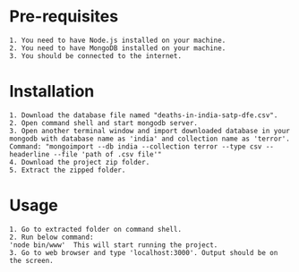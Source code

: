 # Pre-requisites
	1. You need to have Node.js installed on your machine.
	2. You need to have MongoDB installed on your machine.
	3. You should be connected to the internet.
# Installation
	1. Download the database file named "deaths-in-india-satp-dfe.csv".
	2. Open command shell and start mongodb server.
	3. Open another terminal window and import downloaded database in your mongodb with database name as 'india' and collection name as 'terror'.
	Command: "mongoimport --db india --collection terror --type csv --headerline --file 'path of .csv file'"
	4. Download the project zip folder.
	5. Extract the zipped folder.
# Usage
 	1. Go to extracted folder on command shell.
 	2. Run below command:
 	'node bin/www'	This will start running the project.
 	3. Go to web browser and type 'localhost:3000'. Output should be on the screen.